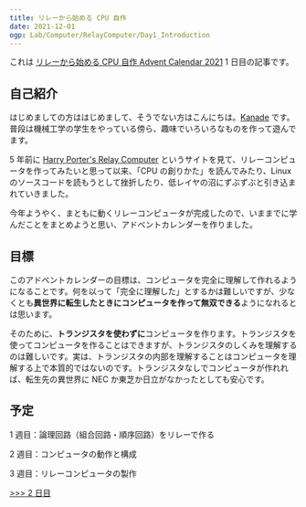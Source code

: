 ```yaml
---
title: リレーから始める CPU 自作
date: 2021-12-01
ogp: Lab/Computer/RelayComputer/Day1_Introduction
---
```


これは [リレーから始める CPU 自作 Advent Calendar 2021](https://adventar.org/calendars/7052) 1 日目の記事です。

## 自己紹介

はじめましての方ははじめまして、そうでない方はこんにちは。[Kanade](https://twitter.com/kanade_k_1228) です。普段は機械工学の学生をやっている傍ら、趣味でいろいろなものを作って遊んでます。

5 年前に [Harry Porter's Relay Computer](http://web.cecs.pdx.edu/~harry/Relay/) というサイトを見て、リレーコンピュータを作ってみたいと思って以来、「CPU の創りかた」を読んでみたり、Linux のソースコードを読もうとして挫折したり、低レイヤの沼にずぶずぶと引き込まれていきました。

今年ようやく、まともに動くリレーコンピュータが完成したので、いままでに学んだことをまとめようと思い、アドベントカレンダーを作りました。

## 目標

このアドベントカレンダーの目標は、コンピュータを完全に理解して作れるようになることです。何を以って「完全に理解した」とするかは難しいですが、少なくとも**異世界に転生したときにコンピュータを作って無双できる**ようになれるとは思います。

そのために、**トランジスタを使わずに**コンピュータを作ります。トランジスタを使ってコンピュータを作ることはできますが、トランジスタのしくみを理解するのは難しいです。実は、トランジスタの内部を理解することはコンピュータを理解する上で本質的ではないのです。トランジスタなしでコンピュータが作れれば、転生先の異世界に NEC か東芝か日立がなかったとしても安心です。

## 予定

1 週目：論理回路（組合回路・順序回路）をリレーで作る

2 週目：コンピュータの動作と構成

3 週目：リレーコンピュータの製作

[>>> 2 日目](../Day2_SwitchLogic/)
